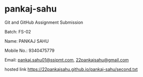 # pankaj-sahu

Git and GitHub Assignment Submission

Batch: FS-02

Name: PANKAJ SAHU

Mobile No.: 9340475779

Email: pankaj.sahu01@ssipmt.com, 22pankajsahu@gmail.com

hosted link https://22pankajsahu.github.io/pankaj-sahu/second.txt
